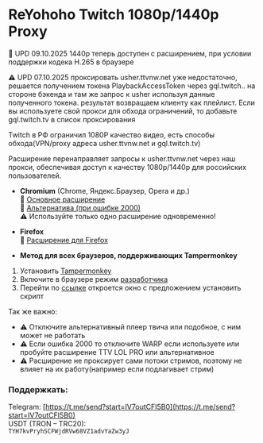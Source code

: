 
# ReYohoho Twitch 1080p/1440p Proxy
🚀 UPD 09.10.2025 1440p теперь доступен с расширением, при условии поддержки кодека H.265 в браузере

⚠️ UPD 07.10.2025 проксировать usher.ttvnw.net уже недостаточно, решается получением токена PlaybackAccessToken через gql.twitch.. на стороне бэкенда и там же запрос к usher используя данные полученного токена. результат возвращаем клиенту как плейлист. 
Если вы используете свой прокси для обхода ограничений, то добавьте gql.twitch.tv в список проксирования

Twitch в РФ ограничил 1080P качество видео, есть способы обхода(VPN/proxy адреса usher.ttvnw.net и gql.twitch.tv)

Расширение перенаправляет запросы к usher.ttvnw.net через наш прокси, обеспечивая доступ к качеству 1080p/1440p для российских пользователей.

- **Chromium** (Chrome, Яндекс.Браузер, Opera и др.)  
  🔹 [Основное расширение](https://chromewebstore.google.com/detail/reyohoho-twitch-proxy/ohgphcndclpcmbglhldmnagagdbmkoef?authuser=0&hl=ru)  
  🔹 [Альтернатива (при ошибке 2000)](https://chromewebstore.google.com/detail/twitch-enhanced-viewer/pnhhdhhcadcjfckjhpmjneldiegbojfb)  
  ⚠️ Используйте только одно расширение одновременно!

- **Firefox**  
  🔹 [Расширение для Firefox](https://addons.mozilla.org/ru/firefox/addon/reyohoho-twitch-proxy)

- **Метод для всех браузеров, поддерживающих Tampermonkey**  
 1. Установить [Tampermonkey](https://www.tampermonkey.net/)
 2. Включите в браузере режим [разработчика](https://www.tampermonkey.net/faq.php?locale=en#Q209)
 3. Перейти по [ссылке](https://github.com/reyohoho/twitch_quality_proxy/raw/refs/heads/userscript/twitch.user.js) откроется окно с предложением установить скрипт
   
Так же важно:
 - ⚠️ Отключите альтернативный плеер твича или подобное, с ним может не работать
 - ⚠️ Если ошибка 2000
   то отключите WARP если используете или пробуйте расширение TTV LOL PRO или альтернативное
 - ⚠️ Расширение не проксирует сами потоки стримов,
   поэтому не влияет на их работу(например если подлагивает стрим)

### Поддержкать:
 Telegram: [https://t.me/send?start=IV7outCFI5B0](https://t.me/send?start=IV7outCFI5B0)  
 USDT (TRON – TRC20):  
`TYH7kvPryhSCFWjdRVw68VZ1advYaZw3yJ`
